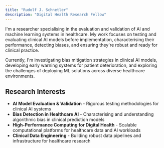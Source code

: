 ```yaml
---
title: "Rudolf J. Schnetler"
description: "Digital Health Research Fellow"
---
```


I'm a researcher specialising in the evaluation and validation of AI and machine learning systems in healthcare. My work focuses on testing and evaluating clinical AI models before implementation, characterising their performance, detecting biases, and ensuring they're robust and ready for clinical practice.

Currently, I'm investigating bias mitigation strategies in clinical AI models, developing early warning systems for patient deterioration, and exploring the challenges of deploying ML solutions across diverse healthcare environments.

## Research Interests

- **AI Model Evaluation & Validation** - Rigorous testing methodologies for clinical AI systems
- **Bias Detection in Healthcare AI** - Characterising and understanding algorithmic bias in clinical prediction models
- **High-Performance Computing for Digital Health** - Scalable computational platforms for healthcare data and AI workloads
- **Clinical Data Engineering** - Building robust data pipelines and infrastructure for healthcare research

